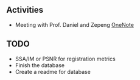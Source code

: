 ## Activities
- Meeting with Prof. Daniel and Zepeng [OneNote](https://imperiallondon-my.sharepoint.com/personal/elsonds_ic_ac_uk/_layouts/15/Doc.aspx?sourcedoc={5e7c606f-aa28-4ab9-928e-f172e4933b20}&action=edit&wd=target%28Weekly%20meetings.one%7C03ecacd0-e5ae-4da5-aa62-6c2940ac487e%2F23%5C%2F05%5C%2F02%7C41cba5bb-e0ec-4cf9-a1c5-2ed5c710d82e%2F%29&wdorigin=NavigationUrl)

## TODO
- SSA/IM or PSNR for registration metrics
- Finish the database
- Create a readme for database